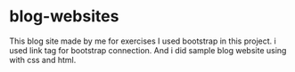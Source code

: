 # blog-websites
This blog site made by me for exercises
I used bootstrap in this project. i used link tag for bootstrap connection. And i did sample blog website using with css and html.
